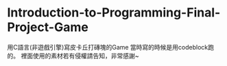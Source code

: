 # Introduction-to-Programming-Final-Project-Game
用C語言(非遊戲引擎)寫皮卡丘打磚塊的Game
當時寫的時候是用codeblock跑的。
裡面使用的素材若有侵權請告知，非常感謝~
